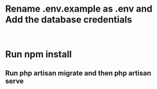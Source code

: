<h1>Rename <b> .env.example as .env </b> and Add the database credentials </h1>
<br>
<h1>Run <b>npm install </b> </h1>
<h2>Run <b> php artisan migrate and then php artisan serve </b> </h2>

